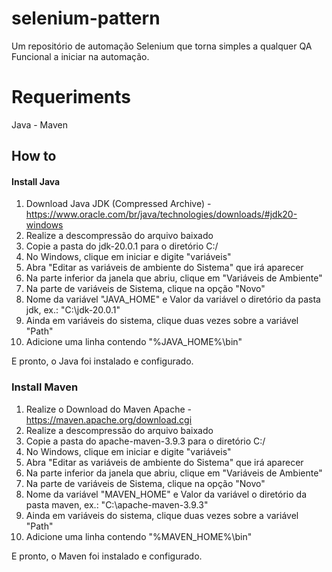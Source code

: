# selenium-pattern
Um repositório de automação Selenium que torna simples a qualquer QA Funcional a iniciar na automação.

# Requeriments
Java - Maven

## How to

#### Install Java
1. Download Java JDK (Compressed Archive) - https://www.oracle.com/br/java/technologies/downloads/#jdk20-windows
2. Realize a descompressão do arquivo baixado
3. Copie a pasta do jdk-20.0.1 para o diretório C:/
4. No Windows, clique em iniciar e digite "variáveis"
5. Abra "Editar as variáveis de ambiente do Sistema" que irá aparecer
6. Na parte inferior da janela que abriu, clique em "Variáveis de Ambiente"
7. Na parte de variáveis de Sistema, clique na opção "Novo"
8. Nome da variável "JAVA_HOME" e Valor da variável o diretório da pasta jdk, ex.: "C:\jdk-20.0.1"
9. Ainda em variáveis do sistema, clique duas vezes sobre a variável "Path"
10. Adicione uma linha contendo "%JAVA_HOME%\bin"

E pronto, o Java foi instalado e configurado.

### Install Maven
1. Realize o Download do Maven Apache - https://maven.apache.org/download.cgi
2. Realize a descompressão do arquivo baixado
3. Copie a pasta do apache-maven-3.9.3 para o diretório C:/
4. No Windows, clique em iniciar e digite "variáveis"
5. Abra "Editar as variáveis de ambiente do Sistema" que irá aparecer
6. Na parte inferior da janela que abriu, clique em "Variáveis de Ambiente"
7. Na parte de variáveis de Sistema, clique na opção "Novo"
8. Nome da variável "MAVEN_HOME" e Valor da variável o diretório da pasta maven, ex.: "C:\apache-maven-3.9.3"
9. Ainda em variáveis do sistema, clique duas vezes sobre a variável "Path"
10. Adicione uma linha contendo "%MAVEN_HOME%\bin"

E pronto, o Maven foi instalado e configurado.